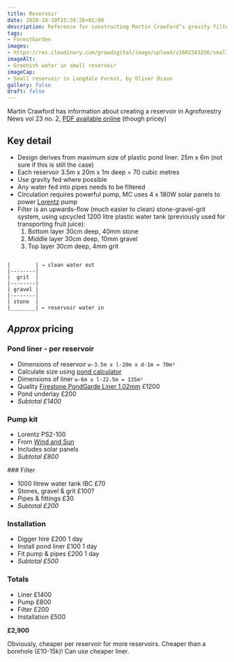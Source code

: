 ```yaml
---
title: Reservoir
date: 2020-10-10T15:39:26+01:00
description: Reference for constructing Martin Crawford’s gravity filtered reservoir
tags: 
- ForestGarden
images: 
- https://res.cloudinary.com/growdigital/image/upload/v1602343256/small-reservoir-langdale-forest.jpg
imageAlt:
- Greenish water in small reservoir
imageCap:
- Small reservoir in Langdale Forest, by Oliver Dixon
gallery: false
draft: false
---
```


Martin Crawford has information about creating a reservoir in Agroforestry News vol 23 no. 2, [PDF available online](https://www.agroforestry.co.uk/product-category/publications/agroforestry-news/back-issues/) (though pricey)

## Key detail

* Design derives from maximum size of plastic pond liner: 25m x 6m (not sure if this is still the case)
* Each reservoir 3.5m x 20m x 1m deep = 70 cubic metres
* Use gravity fed where possible
* Any water fed into pipes needs to be filtered
* Circulation requires powerful pump, MC uses 4 x 180W solar panels to power [Lorentz](https://www.lorentz.de) pump
* Filter is an upwards-flow (much easier to clean) stone-gravel-grit system, using upcycled 1200 litre plastic water tank (previously used for transporting fruit juice):
  1. Bottom layer 30cm deep, 40mm stone
  2. Middle layer 30cm deep, 10mm gravel
  3. Top layer 30cm deep, 4mm grit

```

|        | → clean water out
|--------|
|  grit  |
|--------|
| gravel |
|--------|
| stone  |
|________| ← reservoir water in

```

## _Approx_ pricing 

### Pond liner - per reservoir

* Dimensions of reservoir `w-3.5m x l-20m x d-1m = 70m³`
* Calculate size using [pond calculator](https://www.aqualinersdirect.co.uk/pond-liner-calculator)
* Dimensions of liner `w-6m x l-22.5m = 135m²`
* Quality [Firestone PondGarde Liner 1.02mm](https://www.aqualinersdirect.co.uk/pond-liners/firestone-pondgard-liner-1-02mm) £1200
* Pond underlay £200
* _Subtotal £1400_

### Pump kit

* Lorentz PS2-100
* From [Wind and Sun](https://www.windandsun.co.uk/)
* Includes solar panels
* _Subtotal £800_

### Filter

* 1000 litrew water tank IBC £70
* Stones, gravel & grit £100?
* Pipes & fittings £30
* _Subtotal £200_

### Installation 

* Digger hire £200 1 day
* Install pond liner £100 1 day 
* Fit pump & pipes £200 1 day
* _Subtotal £500_

### Totals

* Liner £1400
* Pump £800
* Filter £200
* Installation £500

**£2,900**

Obviously, cheaper per reservoir for more reservoirs. Cheaper than a borehole (£10-15k)! Can use cheaper liner.